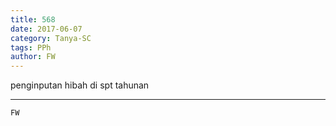 ```yaml
---
title: 568
date: 2017-06-07
category: Tanya-SC
tags: PPh
author: FW
---
```


penginputan hibah di spt tahunan

---



`FW`
